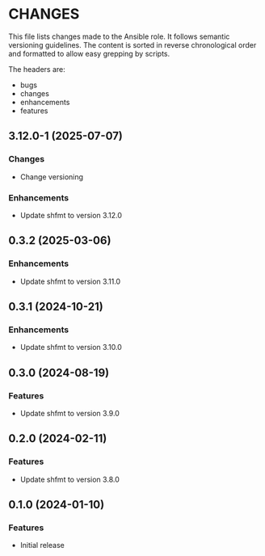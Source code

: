 # CHANGES

This file lists changes made to the Ansible role. It follows semantic versioning
guidelines. The content is sorted in reverse chronological order and formatted
to allow easy grepping by scripts.

The headers are:
- bugs
- changes
- enhancements
- features

## 3.12.0-1 (2025-07-07)

### Changes

- Change versioning

### Enhancements

- Update shfmt to version 3.12.0

## 0.3.2 (2025-03-06)

### Enhancements

- Update shfmt to version 3.11.0

## 0.3.1 (2024-10-21)

### Enhancements

- Update shfmt to version 3.10.0

## 0.3.0 (2024-08-19)

### Features

- Update shfmt to version 3.9.0

## 0.2.0 (2024-02-11)

### Features

- Update shfmt to version 3.8.0

## 0.1.0 (2024-01-10)

### Features

- Initial release
